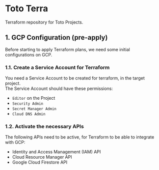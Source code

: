 # Toto Terra
Terraform repository for Toto Projects.

## 1. GCP Configuration (pre-apply)
Before starting to apply Terraform plans, we need some initial configurations on GCP. 

### 1.1. Create a Service Account for Terraform
You need a Service Account to be created for terraform, in the target project. <br>
The Service Account should have these permissions:
 * `Editor` on the Project 
 * `Security Admin`
 * `Secret Manager Admin`
 * `Cloud DNS Admin`

### 1.2. Activate the necessary APIs
The following APIs need to be active, for Terraform to be able to integrate with GCP: 
 * Identity and Access Management (IAM) API 
 * Cloud Resource Manager API 
 * Google Cloud Firestore API 